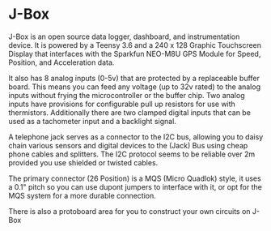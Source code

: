 # J-Box
J-Box is an open source data logger, dashboard, and instrumentation device. It is powered by a Teensy 3.6 and a 240 x 128 Graphic Touchscreen Display that interfaces with the Sparkfun NEO-M8U GPS Module for Speed, Position, and Acceleration data.

It also has 8 analog inputs (0-5v) that are protected by a replaceable buffer board. This means you can feed any voltage (up to 32v rated) to the analog inputs without frying the microcontroller or the buffer chip. Two analog inputs have provisions for configurable pull up resistors for use with thermistors. Additionally there are two clamped digital inputs that can be used as a tachometer input and a backlight signal.

A telephone jack serves as a connector to the I2C bus, allowing you to daisy chain various sensors and digital devices to the (Jack) Bus using cheap phone cables and splitters. The I2C protocol seems to be reliable over 2m provided you use shielded or twisted cables.

The primary connector (26 Position) is a MQS (Micro Quadlok) style, it uses a 0.1" pitch so you can use dupont jumpers to interface with it, or opt for the MQS system for a more durable connection.

There is also a protoboard area for you to construct your own circuits on J-Box
